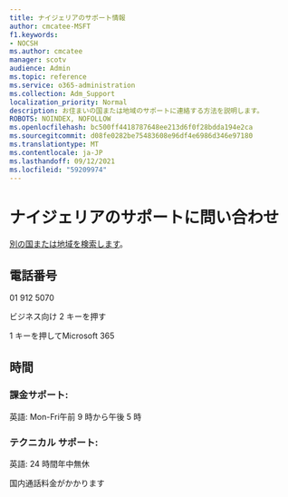 ```yaml
---
title: ナイジェリアのサポート情報
author: cmcatee-MSFT
f1.keywords:
- NOCSH
ms.author: cmcatee
manager: scotv
audience: Admin
ms.topic: reference
ms.service: o365-administration
ms.collection: Adm_Support
localization_priority: Normal
description: お住まいの国または地域のサポートに連絡する方法を説明します。
ROBOTS: NOINDEX, NOFOLLOW
ms.openlocfilehash: bc500ff4418787648ee213d6f0f28bdda194e2ca
ms.sourcegitcommit: d08fe0282be75483608e96df4e6986d346e97180
ms.translationtype: MT
ms.contentlocale: ja-JP
ms.lasthandoff: 09/12/2021
ms.locfileid: "59209974"
---
```

# <a name="contact-support-for-nigeria"></a>ナイジェリアのサポートに問い合わせ

[別の国または地域を検索します](../../business-video/get-help-support.md)。

## <a name="phone-number"></a>電話番号
01 912 5070

ビジネス向け 2 キーを押す

1 キーを押してMicrosoft 365

## <a name="hours"></a>時間
### <a name="billing-support"></a>課金サポート:

英語: Mon-Fri午前 9 時から午後 5 時

### <a name="technical-support"></a>テクニカル サポート:

英語: 24 時間年中無休

国内通話料金がかかります
